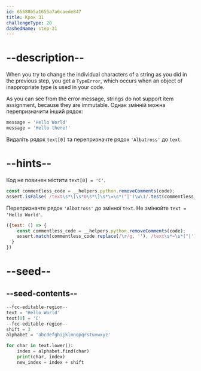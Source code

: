 ```yaml
---
id: 65688b5a1655a7a6caede847
title: Крок 31
challengeType: 20
dashedName: step-31
---
```


# --description--

When you try to change the individual characters of a string as you did in the previous step, you get a `TypeError`, which occurs when an object of inappropriate type is used in your code.

As you can see from the error message, strings do not support item assignment, because they are immutable. Однак змінній можна перепризначити інший рядок:

```py
message = 'Hello World'
message = 'Hello there!'
```

Видаліть рядок `text[0]` та перепризначте рядок `'Albatross'` до `text`.

# --hints--

Код не повинен містити `text[0] = 'C'`.

```js
const commentless_code = __helpers.python.removeComments(code);
assert.isFalse( /text\s*\[\s*0\s*\]\s*\=\s*("|')\w\1/.test(commentless_code));
```

Перепризначте рядок `'Albatross'` до змінної `text`. Не змінюйте `text = 'Hello World'`.

```js
({test: () => {
    const commentless_code = __helpers.python.removeComments(code);
    assert.match(commentless_code.replace(/\r/g, ''), /text\s*=\s*("|')Hello World\1\s+text\s*=\s*("|')Albatross\2/m);
  }
})
```

# --seed--

## --seed-contents--

```py
--fcc-editable-region--
text = 'Hello World'
text[0] = 'C'
--fcc-editable-region--
shift = 3
alphabet = 'abcdefghijklmnopqrstuvwxyz'

for char in text.lower():
    index = alphabet.find(char)
    print(char, index)
    new_index = index + shift

```
